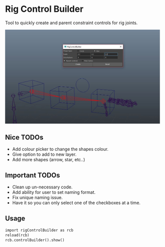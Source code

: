 # Rig Control Builder

Tool to quickly create and parent constraint controls for rig joints.

<img width=600px src="https://github.com/SlyCodePanda/Maya-Tools/blob/master/rigControlBuilder/screenCap.JPG" />

Nice TODOs
------
* Add colour picker to change the shapes colour.
* Give option to add to new layer.
* Add more shapes (arrow, star, etc..)

Important TODOs
------
* Clean up un-necessary code.
* Add ability for user to set naming format.
* Fix unique naming issue.
* Have it so you can only select one of the checkboxes at a time.

Usage
------
```
import rigControlBuilder as rcb
reload(rcb)
rcb.controlBuilder().show()
```
